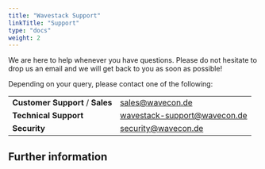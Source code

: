 ```yaml
---
title: "Wavestack Support"
linkTitle: "Support"
type: "docs"
weight: 2
---
```

<!-- SPDX-License-Identifier: CC-BY-4.0 -->
<!-- Copyright (C) 2023 Wavecon GmbH -->

We are here to help whenever you have questions. Please do not
hesitate to drop us an email and we will get back to you as soon as
possible!

Depending on your query, please contact one of the following:

|                                  |                                                                     |
|----------------------------------|---------------------------------------------------------------------|
| **Customer Support** / **Sales** | [sales@wavecon.de](mailto:sales@wavecon.de)                         |
| **Technical Support**            | [wavestack-support@wavecon.de](mailto:wavestack-support@wavecon.de) |
| **Security**                     | [security@wavecon.de](mailto:security@wavecon.de)                   |

## Further information
